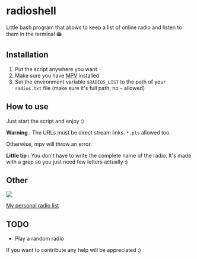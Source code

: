 # radioshell
Little bash program that allows to keep a list of online radio and listen to them in the terminal 📻

## Installation
1. Put the script anywhere you want
2. Make sure you have [MPV](https://mpv.io/) installed
3. Set the environment variable `$RADIOS_LIST` to the path of your `radios.txt` file (make sure it's full path, no `~` allowed)

## How to use

Just start the script and enjoy :)

**Warning** : The URLs must be direct stream links. `*.pls` allowed too.

Otherwise, mpv will throw an error.

**Little tip :** You don't have to write the complete name of the radio. It's made with a grep so you just need few letters actually :)

## Other

![](https://tilde.town/~von/assets/media/sFU6.png)

[My personal radio list](https://cloud.disroot.org/s/Ds8JbfrosxTnnje)

## TODO

- Play a random radio

If you want to contribute any help will be appreciated :)
